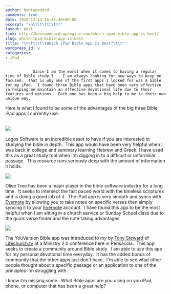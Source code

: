 ```yaml
---
author: benrwoodard
comments: true
date: 2010-12-13 15:45:46+00:00
excerpt: "\n\t\t\t\t\t\t"
layout: post
link: http://benrwoodard.wpengine.com/which-ipad-bible-app-is-best/
slug: which-ipad-bible-app-is-best
title: "\n\t\t\t\tWhich iPad Bible App Is Best?\t\t"
wordpress_id: 9
categories:
- iPad
---
```



				Since I am the worst when it comes to having a regular time of Bible study I .  I am always looking for new ways to keep me focused.  That is why one of the first apps I looked for was a bible for my iPad.  I found three Bible apps that have been very effective in helping me maintain an effective devotional life due to their features and options.  Each one has been a big help to me in their own unique way.

Here is what I found to be some of the advantages of the big three Bible iPad apps I currently use.

<!-- more -->


## [![](http://benrwoodard.com/wp-content/uploads/2010/09/logoslogo.png)](http://www.logos.com/mobile/ipad)


Logos Software is an incredible asset to have if you are interested in studying the bible in depth.  This app would have been very helpful when I was back in college and seminary learning Hebrew and Greek.  I have used this as a great study tool when I'm digging in to a difficult or unfarmiliar passage.  This resource runs seriously deep with the amount of information it holds.

[![](http://benrwoodard.com/wp-content/uploads/2010/09/olive_tree_logo.png)](http://olivetree.com/?setdevice=763)

Olive Tree has been a major player in the bible software industry for a long time.  It seeks to intersect the fast paced world with the timeless scriptures and is doing a good job of it.  The iPad app is very smooth and syncs with [Evernote](http://evernote.com) by allowing you to take notes on specific verses then simply syncing it to your [Evernote](http://www.evernote.com) account.  I have found this app to be the most helpful when I am sitting in a church service or Sunday School class due to the quick verse finder and the note taking advantages.

[![](http://benrwoodard.com/wp-content/uploads/2010/09/resource_youversionlive.png)](http://www.youversion.com/live/all)

The YouVersion Bible app was introduced to my by [Tony Steward](http://www.youversion.com/live/all) of [Lifechurch.tv](http://lifechurch.tv) at a Ministry 2.0 conference here in Pensacola.  This app seeks to create a community around Bible study.  I am able to use this app for my personal devotional time everyday.  It has the added bonus of community that the other apps just don't have.  I'm able to see what other people thought about a specific passage or an application to one of the principles I'm struggling with.

I know I'm missing some.  What Bible apps are you using on you iPad, phone, or computer that has been a great help?		
